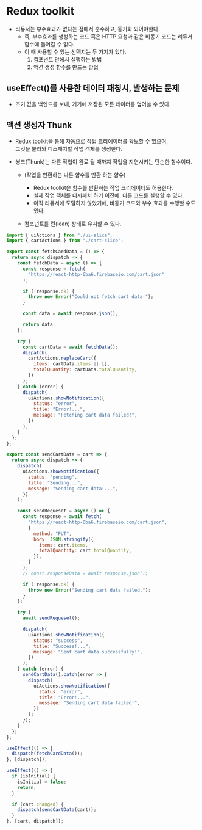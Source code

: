 # Redux toolkit

- 리듀서는 부수효과가 없다는 점에서 순수하고, 동기화 되어야한다.
  - 즉, 부수효과를 생성하는 코드 혹은 HTTP 요청과 같은 비동기 코드는 리듀서 함수에 들어갈 수 없다.
  - 이 때 사용할 수 있는 선택지는 두 가지가 있다.
    1. 컴포넌트 안에서 실행하는 방법
    2. 액션 생성 함수를 만드는 방법

## useEffect()를 사용한 데이터 패칭시, 발생하는 문제

- 초기 값을 백엔드를 보내, 거기에 저장된 모든 데이터를 덮어쓸 수 있다.

## 액션 생성자 Thunk

- Redux toolkit을 통해 자동으로 작업 크리에이터를 확보할 수 있으며,  
  그것을 불러와 디스패치할 작업 객체를 생성한다.

- 썽크(Thunk)는 다른 작업이 완료 될 때까지 작업을 지연시키는 단순한 함수이다.

  - (작업을 반환하는 다른 함수를 반환 하는 함수)

    - Redux toolkit은 함수를 반환하는 작업 크리에이터도 허용한다.
    - 실제 작업 객체를 디시패치 하기 이전에, 다른 코드를 실행할 수 있다.
    - 아직 리듀서에 도달하지 않았기에, 비동기 코드와 부수 효과를 수행할 수도 있다.

  - 컴포넌트를 린(lean) 상태로 유지할 수 있다.

```jsx
import { uiActions } from "./ui-slice";
import { cartActions } from "./cart-slice";

export const fetchCardData = () => {
  return async dispatch => {
    const fetchData = async () => {
      const response = fetch(
        "https://react-http-6ba6.firebaseio.com/cart.json"
      );

      if (!response.ok) {
        throw new Error("Could not fetch cart data!");
      }

      const data = await response.json();

      return data;
    };

    try {
      const cartData = await fetchData();
      dispatch(
        cartActions.replaceCart({
          items: cartData.items || [],
          totalQuantity: cartData.totalQuantity,
        })
      );
    } catch (error) {
      dispatch(
        uiActions.showNotification({
          status: "error",
          title: "Error!...",
          message: "Fetching cart data failed!",
        })
      );
    }
  };
};

export const sendCartData = cart => {
  return async dispatch => {
    dispatch(
      uiActions.showNotification({
        status: "pending",
        title: "Sending...",
        message: "Sending cart data!...",
      })
    );

    const sendRequeset = async () => {
      const response = await fetch(
        "https://react-http-6ba6.firebaseio.com/cart.json",
        {
          method: "PUT",
          body: JSON.stringify({
            items: cart.items,
            totalQuantity: cart.totalQuantity,
          }),
        }
      );
      // const responseData = await response.json();

      if (!response.ok) {
        throw new Error("Sending cart data failed.");
      }
    };

    try {
      await sendRequeset();

      dispatch(
        uiActions.showNotification({
          status: "success",
          title: "Success!...",
          message: "Sent cart data successfully!",
        })
      );
    } catch (error) {
      sendCartData().catch(error => {
        dispatch(
          uiActions.showNotification({
            status: "error",
            title: "Error!...",
            message: "Sending cart data failed!",
          })
        );
      });
    }
  };
};
```

```jsx
useEffect(() => {
  dispatch(fetchCardData());
}, [dispatch]);

useEffect(() => {
  if (isInitial) {
    isInitial = false;
    return;
  }

  if (cart.changed) {
    dispatch(sendCartData(cart));
  }
}, [cart, dispatch]);
```
